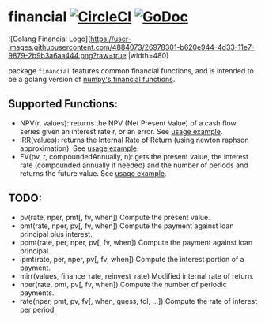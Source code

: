 # financial [![CircleCI](https://circleci.com/gh/orcaman/financial.svg?style=svg)](https://circleci.com/gh/orcaman/financial) [![GoDoc](https://godoc.org/github.com/orcaman/financial?status.svg)](https://godoc.org/github.com/orcaman/financial)

![Golang Financial Logo](https://user-images.githubusercontent.com/4884073/26978301-b620e944-4d33-11e7-9879-2b9b3a6aa444.png?raw=true |width=480)

package `financial` features common financial functions, and is intended to be a golang version of [numpy's financial functions](https://docs.scipy.org/doc/numpy/reference/routines.financial.html).

## Supported Functions:
- NPV(r, values): returns the NPV (Net Present Value) of a cash flow series given an interest rate r, or an error. See [usage example](https://godoc.org/github.com/orcaman/financial#example-NPV).
- IRR(values): returns the Internal Rate of Return (using newton raphson approximation). See [usage example](https://godoc.org/github.com/orcaman/financial#example-IRR).
- FV(pv, r, compoundedAnnually, n): gets the present value, the interest rate (compounded annually if needed) and the number of periods and returns the future value. See [usage example](https://godoc.org/github.com/orcaman/financial#example-fv).

## TODO:
- pv(rate, nper, pmt[, fv, when])	Compute the present value.
- pmt(rate, nper, pv[, fv, when])	Compute the payment against loan principal plus interest.
- ppmt(rate, per, nper, pv[, fv, when])	Compute the payment against loan principal.
- ipmt(rate, per, nper, pv[, fv, when])	Compute the interest portion of a payment.
- mirr(values, finance_rate, reinvest_rate)	Modified internal rate of return.
- nper(rate, pmt, pv[, fv, when])	Compute the number of periodic payments.
- rate(nper, pmt, pv, fv[, when, guess, tol, ...])	Compute the rate of interest per period.
